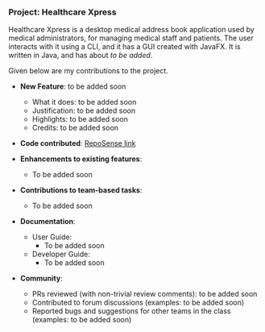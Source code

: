### Project: Healthcare Xpress

Healthcare Xpress is a desktop medical address book application used by medical administrators, for managing medical staff and patients. The user interacts with it using a CLI, and it has a GUI created with JavaFX. It is written in Java, and has about *to be added*.

Given below are my contributions to the project.

* **New Feature**: to be added soon
  * What it does: to be added soon
  * Justification: to be added soon
  * Highlights: to be added soon
  * Credits: to be added soon

* **Code contributed**: [RepoSense link](https://nus-cs2103-ay2223s1.github.io/tp-dashboard/?search=ay2223s1-cs2103-f13-4&sort=groupTitle&sortWithin=title&timeframe=commit&mergegroup=&groupSelect=groupByRepos&breakdown=true&checkedFileTypes=docs~functional-code~test-code~other&since=2022-09-16&tabOpen=true&tabType=authorship&tabAuthor=yeehaoo&tabRepo=AY2223S1-CS2103-F13-4%2Ftp%5Bmaster%5D&authorshipIsMergeGroup=false&authorshipFileTypes=docs&authorshipIsBinaryFileTypeChecked=false&authorshipIsIgnoredFilesChecked=false)

* **Enhancements to existing features**:
  * To be added soon

* **Contributions to team-based tasks**:
  * To be added soon

* **Documentation**:
  * User Guide:
    * To be added soon
  * Developer Guide:
    * To be added soon

* **Community**:
  * PRs reviewed (with non-trivial review comments): to be added soon
  * Contributed to forum discussions (examples: to be added soon)
  * Reported bugs and suggestions for other teams in the class (examples: to be added soon)
